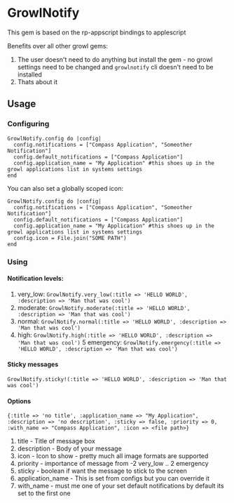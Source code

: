# GrowlNotify

This gem is based on the rp-appscript bindings to applescript

Benefits over all other growl gems:

1. The user doesn't need to do anything but install the gem - no growl settings need to be changed and `growlnotify` cli doesn't need to be installed
2. Thats about it


## Usage

### Configuring

    GrowlNotify.config do |config|
      config.notifications = ["Compass Application", "Someother Notification"]
      config.default_notifications = ["Compass Application"] 
      config.application_name = "My Application" #this shoes up in the growl applications list in systems settings
    end

You can also set a globally scoped icon:

    GrowlNotify.config do |config|
      config.notifications = ["Compass Application", "Someother Notification"]
      config.default_notifications = ["Compass Application"] 
      config.application_name = "My Application" #this shoes up in the growl applications list in systems settings
      config.icon = File.join("SOME PATH")
    end
    
### Using

#### Notification levels:

1. very_low: `GrowlNotify.very_low(:title => 'HELLO WORLD', :description => 'Man that was cool')`
2. moderate: `GrowlNotify.moderate(:title => 'HELLO WORLD', :description => 'Man that was cool')`
3. normal: `GrowlNotify.normal(:title => 'HELLO WORLD', :description => 'Man that was cool')`
4. high: `GrowlNotify.high(:title => 'HELLO WORLD', :description => 'Man that was cool')`
5 emergency: `GrowlNotify.emergency(:title => 'HELLO WORLD', :description => 'Man that was cool')`

#### Sticky messages

`GrowlNotify.sticky!(:title => 'HELLO WORLD', :description => 'Man that was cool')`

#### Options
  
    {:title => 'no title', :application_name => "My Application", :description => 'no description', :sticky => false, :priority => 0, :with_name => "Compass Application", :icon => <file path>}

1. title - Title of message box
2. description - Body of your message
3. icon - Icon to show - pretty much all image formats are supported
4. priority - importance of message from -2 very_low .. 2 emergency
5. sticky - boolean if want the message to stick to the screen
6. application_name - This is set from configs but you can override it
7. with_name - must me one of your set default notifications by default its set to the first one


